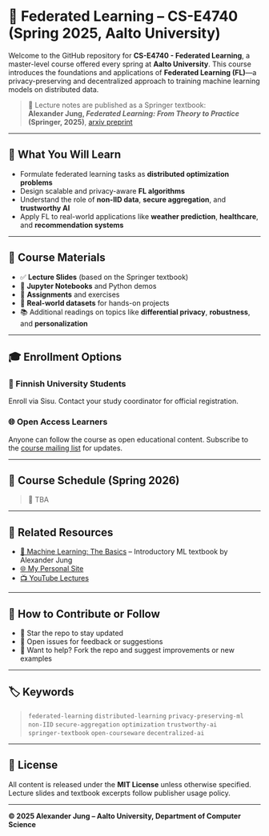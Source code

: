 # 📡 Federated Learning – CS-E4740 (Spring 2025, Aalto University)

Welcome to the GitHub repository for **CS-E4740 - Federated Learning**, a master-level course offered every spring at **Aalto University**. 
This course introduces the foundations and applications of **Federated Learning (FL)**—a privacy-preserving and decentralized 
approach to training machine learning models on distributed data.

> 📘 Lecture notes are published as a Springer textbook:  
> **Alexander Jung, _Federated Learning: From Theory to Practice_ (Springer, 2025)**, [arxiv preprint](https://arxiv.org/abs/2505.19183)

---

## 🧠 What You Will Learn

- Formulate federated learning tasks as **distributed optimization problems**
- Design scalable and privacy-aware **FL algorithms**
- Understand the role of **non-IID data**, **secure aggregation**, and **trustworthy AI**
- Apply FL to real-world applications like **weather prediction**, **healthcare**, and **recommendation systems**

---

## 📖 Course Materials

- ✅ **Lecture Slides** (based on the Springer textbook)
- 📓 **Jupyter Notebooks** and Python demos
- 🧪 **Assignments** and exercises
- 🧵 **Real-world datasets** for hands-on projects
- 📚 Additional readings on topics like **differential privacy**, **robustness**, and **personalization**

---

## 🎓 Enrollment Options

### 🏫 Finnish University Students
Enroll via Sisu. Contact your study coordinator for official registration.

### 🌐 Open Access Learners
Anyone can follow the course as open educational content. Subscribe to the [course mailing list](https://forms.gle/Gm1vD7XqodsoyNDVA) for updates.

---

## 🚀 Course Schedule (Spring 2026)


> 📅 TBA

---

## 🔗 Related Resources

- [📙 Machine Learning: The Basics](https://link.springer.com/book/10.1007/978-981-16-8193-6) – Introductory ML textbook by Alexander Jung
- [🌐 My Personal Site](https://MachineLearningforAll.github.io)
- [📺 YouTube Lectures](https://www.youtube.com/@alexjung111)

---

## 🧭 How to Contribute or Follow

- 🌟 Star the repo to stay updated
- 🐛 Open issues for feedback or suggestions
- 🧠 Want to help? Fork the repo and suggest improvements or new examples

---

## 🏷 Keywords

> `federated-learning` `distributed-learning` `privacy-preserving-ml`  
> `non-IID` `secure-aggregation` `optimization` `trustworthy-ai`  
> `springer-textbook` `open-courseware` `decentralized-ai`

---

## 📜 License

All content is released under the **MIT License** unless otherwise specified. Lecture slides and textbook excerpts follow publisher usage policy.

---

**© 2025 Alexander Jung – Aalto University, Department of Computer Science**